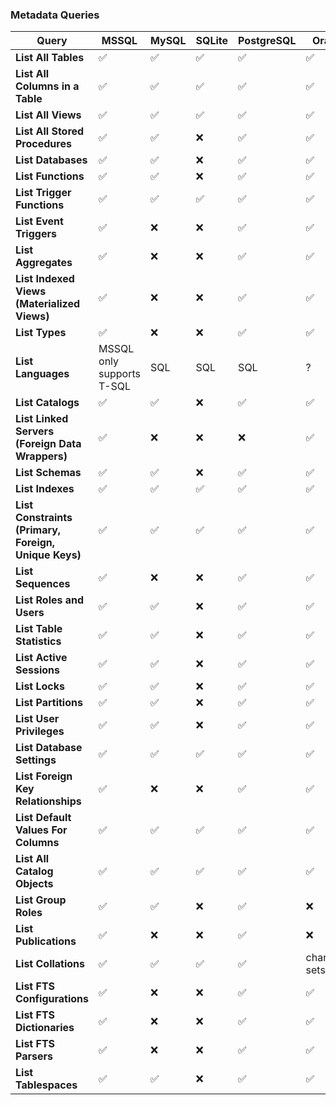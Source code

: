 ### Metadata Queries

| **Query** | **MSSQL** | **MySQL** | **SQLite** | **PostgreSQL** | **Oracle**|
|-----------|-----------|-----------|------------|----------------|-----------|
| **List All Tables** | ✅ | ✅ | ✅ | ✅ | ✅ |
| **List All Columns in a Table** | ✅ | ✅ | ✅ | ✅ | ✅ |
| **List All Views** | ✅ | ✅ | ✅ | ✅ | ✅ |
| **List All Stored Procedures** | ✅ | ✅ | ❌ | ✅ | ✅ |
| **List Databases** | ✅ | ✅ | ❌ | ✅ | ✅ |
| **List Functions** | ✅ | ✅ | ❌ | ✅ | ✅ |
| **List Trigger Functions** | ✅ | ✅ | ✅ | ✅ | ✅ |
| **List Event Triggers** | ✅ | ❌ | ❌ | ✅ | ✅ |
| **List Aggregates** | ✅ | ❌ | ❌ | ✅ | ✅ |
| **List Indexed Views (Materialized Views)** | ✅ | ❌ | ❌ | ✅ | ✅ |
| **List Types** | ✅ | ❌ | ❌ | ✅ | ✅ |
| **List Languages** | MSSQL only supports T-SQL | SQL | SQL | SQL | ? |
| **List Catalogs** | ✅ | ✅ | ❌ | ✅ | ✅ |
| **List Linked Servers (Foreign Data Wrappers)** | ✅ | ❌ | ❌ | ❌ | ✅ |
| **List Schemas** | ✅ | ✅ | ❌ | ✅ | ✅ |
| **List Indexes** | ✅ | ✅ | ✅ | ✅ | ✅ |
| **List Constraints (Primary, Foreign, Unique Keys)** | ✅ | ✅ | ✅ | ✅ | ✅ |
| **List Sequences** | ✅ | ❌ | ❌ | ✅ | ✅ |
| **List Roles and Users** | ✅ | ✅ | ❌ | ✅ | ✅ |
| **List Table Statistics** | ✅ | ✅ | ❌ | ✅ | ✅ |
| **List Active Sessions** | ✅ | ✅ | ❌ | ✅ | ✅ |
| **List Locks** | ✅ | ✅ | ❌ | ✅ | ✅ |
| **List Partitions** | ✅ | ✅ | ❌ | ✅ | ✅ |
| **List User Privileges** | ✅ | ✅ | ❌ | ✅ | ✅ |
| **List Database Settings** | ✅ | ✅ | ✅ | ✅ | ✅ |
| **List Foreign Key Relationships** | ✅ | ❌ | ❌ | ✅ | ✅ |
| **List Default Values For Columns** | ✅ | ✅ | ✅ | ✅ | ✅ |
| **List All Catalog Objects** | ✅ | ✅ | ✅ | ✅ | ✅ |
| **List Group Roles** | ✅ | ✅ | ❌ | ✅ | ❌ |
| **List Publications** | ✅ | ❌ | ❌ | ✅ | ❌ |
| **List Collations** | ✅ | ✅ | ✅ | ✅ | character sets |
| **List FTS Configurations** | ✅ | ❌ | ❌ | ✅ | ✅ |
| **List FTS Dictionaries** | ✅ | ❌ | ❌ | ✅ | ✅ |
| **List FTS Parsers** | ✅ | ❌ | ❌ | ✅ | ✅ |
| **List Tablespaces** | ✅ | ✅ | ❌ | ✅ | ✅ |